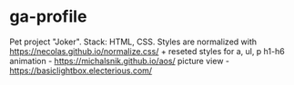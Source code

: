 # ga-profile

Pet project "Joker".
Stack: HTML, CSS.
Styles are normalized with https://necolas.github.io/normalize.css/ + reseted styles for a, ul, p h1-h6
animation - https://michalsnik.github.io/aos/
picture view - https://basiclightbox.electerious.com/
